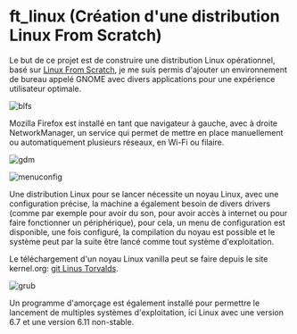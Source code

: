 # ft_linux (Création d'une distribution Linux From Scratch)


Le but de ce projet est de construire une distribution Linux opérationnel, basé sur [Linux From Scratch](https://fr.linuxfromscratch.org/),
je me suis permis d'ajouter un environnement de bureau appelé GNOME avec divers applications pour une expérience utilisateur optimale.


![blfs](https://github.com/user-attachments/assets/b0b34473-8a43-4bec-87c8-4bed6d0904cb)

Mozilla Firefox est installé en tant que navigateur à gauche, avec à droite NetworkManager, un service qui permet de mettre en place manuellement ou automatiquement plusieurs réseaux, en Wi-Fi ou filaire.


![gdm](https://github.com/user-attachments/assets/836dd6e1-4a66-484d-baf1-a34162614e6c)


![menuconfig](https://github.com/user-attachments/assets/4373aa9c-3348-4e54-9708-1853781eb0ee)

Une distribution Linux pour se lancer nécessite un noyau Linux, avec une configuration précise, la machine a également besoin de divers drivers (comme par exemple pour avoir du son, pour avoir accès à internet ou pour faire fonctionner un périphérique), pour cela, un menu de configuration est disponible,
une fois configuré, la compilation du noyau est possible et le système peut par la suite être lancé comme tout système d'exploitation.

Le téléchargement d'un noyau Linux vanilla peut se faire depuis le site kernel.org: [git Linus Torvalds](https://git.kernel.org/pub/scm/linux/kernel/git/torvalds/linux.git/).


![grub](https://github.com/user-attachments/assets/83bdca12-98d1-4eba-a352-a9eb4da6f50f)

Un programme d'amorçage est également installé pour permettre le lancement de multiples systèmes d'exploitation, ici Linux avec une version 6.7 et une version 6.11 non-stable.
